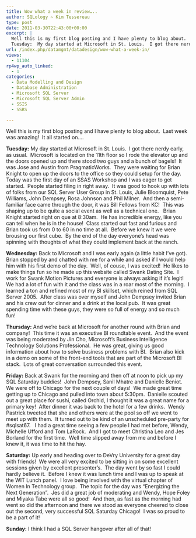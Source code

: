 ```yaml
---
title: Wow what a week in review…..
author: SQLology ~ Kim Tessereau
type: post
date: 2011-03-30T22:43:00+00:00
excerpt: |
  Well this is my first blog posting and I have plenty to blog about.  Last week was amazing!  It all started on....
  Tuesday:  My day started at Microsoft in St. Louis.  I got there nerdy early, as usual.  Microsoft is located on the 11th floor so I rode&hellip;
url: /index.php/datamgmt/datadesign/wow-what-a-week-in/
views:
  - 11104
rp4wp_auto_linked:
  - 1
categories:
  - Data Modelling and Design
  - Database Administration
  - Microsoft SQL Server
  - Microsoft SQL Server Admin
  - SSIS
  - SSRS

---
```

Well this is my first blog posting and I have plenty to blog about.  Last week was amazing!  It all started on&#8230;.

**Tuesday:** My day started at Microsoft in St. Louis.  I got there nerdy early, as usual.  Microsoft is located on the 11th floor so I rode the elevator up and the doors opened up and there stood two guys and a bunch of bagels!  It was Jose and Austin from PragmaticWorks.  They were waiting for Brian Knight to open up the doors to the office so they could setup for the day.  Today was the first day of an SSAS Workshop and I was eager to get started.  People started filing in right away.  It was good to hook up with lots of folks from our SQL Server User Group in St. Louis, Julie Bloomquist, Pete Williams, John Dempsey, Rosa Johnson and Phil Milner.  And then a semi-familiar face came through the door, it was Bill Fellows from KC!  This was shaping up to be quite a social event as well as a technical one.   Brian Knight started right on que at 8:30am.  He has incredible energy, like you can tell when he is in the house!  Class started out fast and furious and Brian took us from 0 to 60 in no time at all.  Before we knew it we were brousing our first cube.  By the end of the day everyone&#8217;s head was spinning with thoughts of what they could implement back at the ranch.

**Wednesday:** Back to Microsoft and I was early again (a little habit I&#8217;ve got).  Brian stopped by and chatted with me for a while and asked if I would help him with his first demo of the day.  Well, of couse, I was excited!  He likes to make things fun so he made up this website called Swank Dating Site.  I work for Swank Motion Pictures and everyone is always asking if it&#8217;s legit!  We had a lot of fun with it and the class was in a roar most of the morning.  I learned a ton and refined most of my BI skillset, which reined from SQL Server 2005.  After class was over myself and John Dempsey invited Brian and his crew out for dinner and a drink at the local pub.  It was great spending time with these guys, they were so full of energy and so much fun!

**Thursday:** And we&#8217;re back at Microsoft for another round with Brian and company!  This time it was an executive BI roundtable event.  And the event was being moderated by Jin Cho, Microsoft’s Business Intelligence Technology Solutions Professional.  He was great, giving us good information about how to solve business problems with BI.  Brian also kick in a demo on some of the front-end tools that are part of the Microsoft BI stack.  Lots of great conversation surrounded this event.

**Friday:** Back at Swank for the morning and then off at noon to pick up my SQL Saturday buddies!  John Dempsey, Sanil Mhatre and Danielle Beniot.  We were off to Chicago for the next couple of days!  We made great time getting up to Chicago and pulled into town about 5:30pm.  Danielle scouted out a great place for sushi, called Orchid, I thought it was a great name for a primary key!  After dinner it was back to the hotel for a few drinks.  Wendy Pastrick tweeted that she and others were at the pool so off we went to meet up with them.  It turned out to be kind of an unscheduled pre-party for #sqlsat67.   I had a great time seeing a few people I had met before, Wendy, Michelle Ufford and Tom LaRock.  And I got to meet Christina Leo and Jes Borland for the first time.  Well time slipped away from me and before I knew it, it was time to hit the hay.

**Saturday:** Up early and heading over to DeVry University for a great day with friends!  We were all very excited to be sitting in on some excellent sessions given by excellent presenter&#8217;s.  The day went by so fast I could hardly believe it.  Before I knew it was lunch time and I was up to speak at the WIT Lunch panel.  I love being involved with the virtual chapter of Women In Technology group.  The topic for the day was &#8220;Energizing the Next Generation&#8221;.  Jes did a great job of moderating and Wendy, Hope Foley and Miyaka Tabe were all so good!  And then, as fast as the morning had went so did the afternoon and there we stood as everyone cheered to close out the second, very successful SQL Saturday Chicago!  I was so proud to be a part of it! 

**Sunday:** I think I had a SQL Server hangover after all of that!